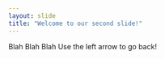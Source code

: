 ```yaml
---
layout: slide
title: "Welcome to our second slide!"
---
```

Blah Blah Blah
Use the left arrow to go back!